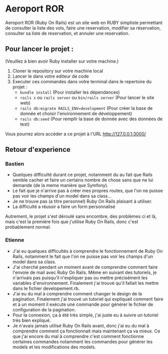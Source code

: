 # Aeroport ROR

Aeroport ROR (Ruby On Rails) est un site web en RUBY simpliste permettant de consulter la liste des vols, faire une reservation, modifier sa réservation, consulter sa liste de reservation, et annuler une reservation.

## Pour lancer le projet :
(Veuillez à bien avoir Ruby installer sur votre machine.)

1. Cloner le repository sur votre machine local
2. Lancer le dans votre editeur de code
3. Executer ces commandes dans votre terminal dans le repertoire du projet :
   - ```bundle install``` (Pour installer les dépendances)
   - ```rails s``` ou ```rails server``` ou ```bin/rails server``` (Pour lancer le site web)
   - ```rails db:migrate RAILS_ENV=development``` (Pour créer la base de donnée et choisir l'environnement de développement)
   - ```rails db:seed``` (Pour remplir la base de donnée avec des données de test)
   
Vous pourrez alors accéder a ce projet à l'URL http://127.0.0.1:3000/

## Retour d'experience 

### Bastien
- Quelques difficulté durant ce projet, notamment du au fait que Rails semble cacher et faire un certains nombre de chose sans que ne lui demande (de la meme manière que Symfony).
- Le fait que je n'arrive pas à créer mes propres routes, que l'on ne puisse pas voir les champs d'un model dans sa class...
- Je ne trouve pas (a titre personnel) Ruby On Rails plaisant à utiliser.
- La difficulté a réussir a faire un form personnalisé

Autrement, le projet s'est déroulé sans encombre, des problèmes ci et là, mais c'est la première fois que j'utilise Ruby On Rails, donc c'est probablement normal.

### Etienne
- J'ai eu quelques difficultés à comprendre le fonctionnement de Ruby On Rails, notamment le fait que l'on ne puisse pas voir les champs d'un model dans sa class.
- J'ai cherché pendant un moment avant de comprendre comment faire l'envoie de mail avec Ruby On Rails.
Même en suivant des tutoriels, je n'arrivais pas puisqu'il n'expliquer pas ou mettre précisément les variables d'environnement.
Finalement j'ai trouvé qu'il fallait les mettre dans le fichier developement.rb.
- J'ai eu du mal à comprendre comment changer le design de la pagination.
Finalement j'ai trouvé un tutoriel qui expliquait comment faire et à un moment il exécute une commande pour générer le fichier de configuration de la pagination.
- Pour la connexion, ça à été très simple, j'ai juste eu à suivre un tutoriel très bien expliqué.
- Je n'avais jamais utilisé Ruby On Rails avant, donc j'ai eu du mal à comprendre comment ça fonctionnait mais maintenant ça va mieux.
Ce que j'ai encore du mal à comprendre c'est comment fonctionne certaines commandes notamment les commandes pour générer les models et les modifications des models.
